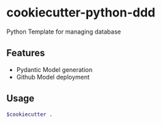 # cookiecutter-python-ddd
Python Template for managing database

## Features
* Pydantic Model generation
* Github Model deployment


## Usage

```sh
$cookiecutter .
```